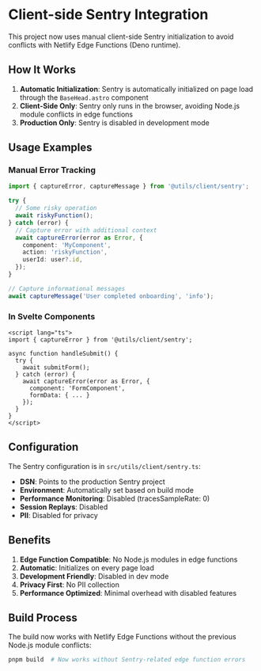 # Client-side Sentry Integration

This project now uses manual client-side Sentry initialization to avoid conflicts with Netlify Edge Functions (Deno runtime).

## How It Works

1. **Automatic Initialization**: Sentry is automatically initialized on page load through the `BaseHead.astro` component
2. **Client-Side Only**: Sentry only runs in the browser, avoiding Node.js module conflicts in edge functions
3. **Production Only**: Sentry is disabled in development mode

## Usage Examples

### Manual Error Tracking

```typescript
import { captureError, captureMessage } from '@utils/client/sentry';

try {
  // Some risky operation
  await riskyFunction();
} catch (error) {
  // Capture error with additional context
  await captureError(error as Error, {
    component: 'MyComponent',
    action: 'riskyFunction',
    userId: user?.id,
  });
}

// Capture informational messages
await captureMessage('User completed onboarding', 'info');
```

### In Svelte Components

```svelte
<script lang="ts">
import { captureError } from '@utils/client/sentry';

async function handleSubmit() {
  try {
    await submitForm();
  } catch (error) {
    await captureError(error as Error, {
      component: 'FormComponent',
      formData: { ... }
    });
  }
}
</script>
```

## Configuration

The Sentry configuration is in `src/utils/client/sentry.ts`:

- **DSN**: Points to the production Sentry project
- **Environment**: Automatically set based on build mode
- **Performance Monitoring**: Disabled (tracesSampleRate: 0)
- **Session Replays**: Disabled
- **PII**: Disabled for privacy

## Benefits

1. **Edge Function Compatible**: No Node.js modules in edge functions
2. **Automatic**: Initializes on every page load
3. **Development Friendly**: Disabled in dev mode
4. **Privacy First**: No PII collection
5. **Performance Optimized**: Minimal overhead with disabled features

## Build Process

The build now works with Netlify Edge Functions without the previous Node.js module conflicts:

```bash
pnpm build  # Now works without Sentry-related edge function errors
```

